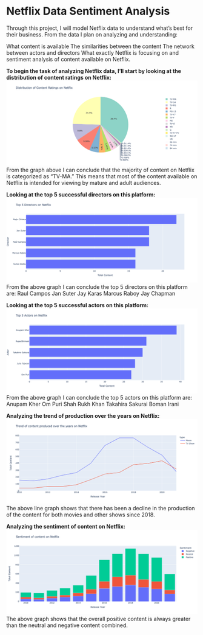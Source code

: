 # Netflix Data Sentiment Analysis

Through this project, I will model Netflix data to understand what’s best for their business. From the data I plan on analyzing and understanding:

<il>What content is available</il>
<il>The similarities between the content</il>
<il>The network between actors and directors</il>
<il>What exactly Netflix is focusing on and sentiment analysis of content available on Netflix.</il>

<b>To begin the task of analyzing Netflix data, I’ll start by looking at the distribution of content ratings on Netflix:</b>
<img src="Files/distribution of content.png">
From the graph above I can conclude that the majority of content on Netflix is categorized as “TV-MA.” This means that most of the content available on Netflix is intended for viewing by mature and adult audiences.

<b>Looking at the top 5 successful directors on this platform:</b>
<img src="Files/ top 5 successful directors on this platform.png">
From the above graph I can conclude the top 5 directors on this platform are:
<il>Raul Campos</il>
<il>Jan Suter</il>
<il>Jay Karas</il>
<il>Marcus Raboy</il>
<il>Jay Chapman</il>

<b>Looking at the top 5 successful actors on this platform:</b>
<img src="Files/top 5 successful actors on this platform.png">
From the above graph I can conclude the top 5 actors on this platform are:
<il>Anupam Kher</il>
<il>Om Puri</il>
<il>Shah Rukh Khan</il>
<il>Takahira Sakurai</il>
<il>Boman Irani</il>

<b>Analyzing the trend of production over the years on Netflix:</b>
<img src="Files/the trend of production over the years on Netflix.png">
The above line graph shows that there has been a decline in the production of the content for both movies and other shows since 2018.

<b>Analyzing the sentiment of content on Netflix:</b>
<img src="Files/sentiment of content on Netflix.png">
The above graph shows that the overall positive content is always greater than the neutral and negative content combined.
